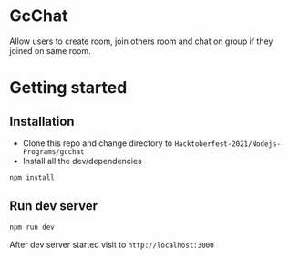 # GcChat

Allow users to create room, join others room and chat on group if they joined on same room.

# Getting started

## Installation

- Clone this repo and change directory to `Hacktoberfest-2021/Nodejs-Programs/gcchat`
- Install all the dev/dependencies

```bash
npm install
```

## Run dev server

```bash
npm run dev
```

After dev server started visit to `http://localhost:3000`
